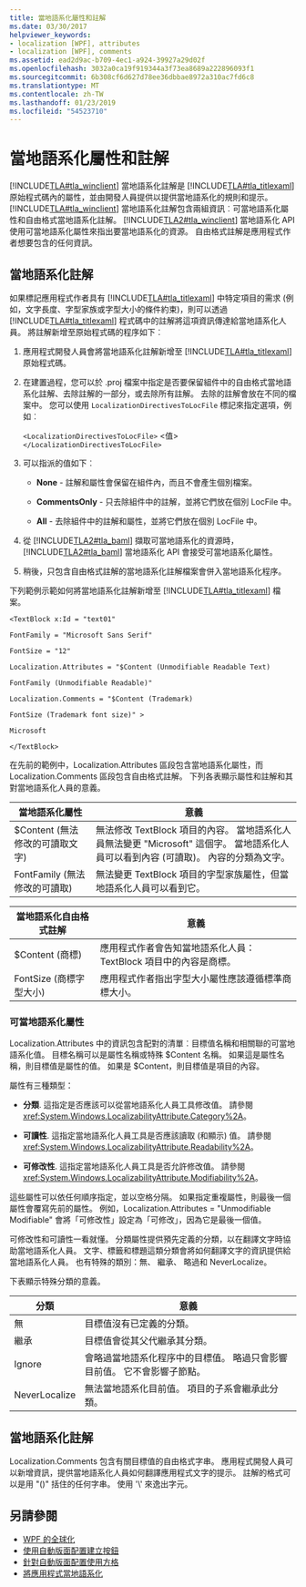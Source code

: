 ```yaml
---
title: 當地語系化屬性和註解
ms.date: 03/30/2017
helpviewer_keywords:
- localization [WPF], attributes
- localization [WPF], comments
ms.assetid: ead2d9ac-b709-4ec1-a924-39927a29d02f
ms.openlocfilehash: 3032a0ca19f919344a3f73ea8689a222896093f1
ms.sourcegitcommit: 6b308cf6d627d78ee36dbbae8972a310ac7fd6c8
ms.translationtype: MT
ms.contentlocale: zh-TW
ms.lasthandoff: 01/23/2019
ms.locfileid: "54523710"
---
```

# <a name="localization-attributes-and-comments"></a>當地語系化屬性和註解
[!INCLUDE[TLA#tla_winclient](../../../../includes/tlasharptla-winclient-md.md)] 當地語系化註解是 [!INCLUDE[TLA#tla_titlexaml](../../../../includes/tlasharptla-titlexaml-md.md)] 原始程式碼內的屬性，並由開發人員提供以提供當地語系化的規則和提示。 [!INCLUDE[TLA#tla_winclient](../../../../includes/tlasharptla-winclient-md.md)] 當地語系化註解包含兩組資訊︰可當地語系化屬性和自由格式當地語系化註解。 [!INCLUDE[TLA2#tla_winclient](../../../../includes/tla2sharptla-winclient-md.md)] 當地語系化 API 使用可當地語系化屬性來指出要當地語系化的資源。 自由格式註解是應用程式作者想要包含的任何資訊。  
  

  
<a name="Localizer_Comments_"></a>   
## <a name="localization-comments"></a>當地語系化註解  
 如果標記應用程式作者具有 [!INCLUDE[TLA#tla_titlexaml](../../../../includes/tlasharptla-titlexaml-md.md)] 中特定項目的需求 (例如，文字長度、字型家族或字型大小的條件約束)，則可以透過 [!INCLUDE[TLA#tla_titlexaml](../../../../includes/tlasharptla-titlexaml-md.md)] 程式碼中的註解將這項資訊傳達給當地語系化人員。 將註解新增至原始程式碼的程序如下︰  
  
1.  應用程式開發人員會將當地語系化註解新增至 [!INCLUDE[TLA#tla_titlexaml](../../../../includes/tlasharptla-titlexaml-md.md)] 原始程式碼。  
  
2.  在建置過程，您可以於 .proj 檔案中指定是否要保留組件中的自由格式當地語系化註解、去除註解的一部分，或去除所有註解。 去除的註解會放在不同的檔案中。 您可以使用 `LocalizationDirectivesToLocFile` 標記來指定選項，例如︰  
  
     `<LocalizationDirectivesToLocFile>` <值> `</LocalizationDirectivesToLocFile>`  
  
3.  可以指派的值如下︰  
  
    -   **None** - 註解和屬性會保留在組件內，而且不會產生個別檔案。  
  
    -   **CommentsOnly** - 只去除組件中的註解，並將它們放在個別 LocFile 中。  
  
    -   **All** - 去除組件中的註解和屬性，並將它們放在個別 LocFile 中。  
  
4.  從 [!INCLUDE[TLA2#tla_baml](../../../../includes/tla2sharptla-baml-md.md)] 擷取可當地語系化的資源時，[!INCLUDE[TLA2#tla_baml](../../../../includes/tla2sharptla-baml-md.md)] 當地語系化 API 會接受可當地語系化屬性。  
  
5.  稍後，只包含自由格式註解的當地語系化註解檔案會併入當地語系化程序。  
  
 下列範例示範如何將當地語系化註解新增至 [!INCLUDE[TLA#tla_titlexaml](../../../../includes/tlasharptla-titlexaml-md.md)] 檔案。  
  
 `<TextBlock x:Id = "text01"`  
  
 `FontFamily = "Microsoft Sans Serif"`  
  
 `FontSize = "12"`  
  
 `Localization.Attributes = "$Content (Unmodifiable Readable Text)`  
  
 `FontFamily (Unmodifiable Readable)"`  
  
 `Localization.Comments = "$Content (Trademark)`  
  
 `FontSize (Trademark font size)" >`  
  
 `Microsoft`  
  
 `</TextBlock>`  
  
 在先前的範例中，Localization.Attributes 區段包含當地語系化屬性，而 Localization.Comments 區段包含自由格式註解。 下列各表顯示屬性和註解和其對當地語系化人員的意義。  
  
|當地語系化屬性|意義|  
|-----------------------------|-------------|  
|$Content (無法修改的可讀取文字)|無法修改 TextBlock 項目的內容。 當地語系化人員無法變更 "Microsoft" 這個字。 當地語系化人員可以看到內容 (可讀取)。 內容的分類為文字。|  
|FontFamily (無法修改的可讀取)|無法變更 TextBlock 項目的字型家族屬性，但當地語系化人員可以看到它。|  
  
|當地語系化自由格式註解|意義|  
|--------------------------------------|-------------|  
|$Content (商標)|應用程式作者會告知當地語系化人員：TextBlock 項目中的內容是商標。|  
|FontSize (商標字型大小)|應用程式作者指出字型大小屬性應該遵循標準商標大小。|  
  
### <a name="localizability-attributes"></a>可當地語系化屬性  
 Localization.Attributes 中的資訊包含配對的清單︰目標值名稱和相關聯的可當地語系化值。 目標名稱可以是屬性名稱或特殊 $Content 名稱。 如果這是屬性名稱，則目標值是屬性的值。 如果是 $Content，則目標值是項目的內容。  
  
 屬性有三種類型：  
  
-   **分類**. 這指定是否應該可以從當地語系化人員工具修改值。 請參閱 <xref:System.Windows.LocalizabilityAttribute.Category%2A>。  
  
-   **可讀性**. 這指定當地語系化人員工具是否應該讀取 (和顯示) 值。 請參閱 <xref:System.Windows.LocalizabilityAttribute.Readability%2A>。  
  
-   **可修改性**. 這指定當地語系化人員工具是否允許修改值。 請參閱 <xref:System.Windows.LocalizabilityAttribute.Modifiability%2A>。  
  
 這些屬性可以依任何順序指定，並以空格分隔。 如果指定重複屬性，則最後一個屬性會覆寫先前的屬性。 例如，Localization.Attributes = "Unmodifiable Modifiable" 會將「可修改性」設定為「可修改」，因為它是最後一個值。  
  
 可修改性和可讀性一看就懂。 分類屬性提供預先定義的分類，以在翻譯文字時協助當地語系化人員。 文字、標籤和標題這類分類會將如何翻譯文字的資訊提供給當地語系化人員。 也有特殊的類別：無、 繼承、 略過和 NeverLocalize。  
  
 下表顯示特殊分類的意義。  
  
|分類|意義|  
|--------------|-------------|  
|無|目標值沒有已定義的分類。|  
|繼承|目標值會從其父代繼承其分類。|  
|Ignore|會略過當地語系化程序中的目標值。 略過只會影響目前值。 它不會影響子節點。|  
|NeverLocalize|無法當地語系化目前值。 項目的子系會繼承此分類。|  
  
<a name="Localization_Comments"></a>   
## <a name="localization-comments"></a>當地語系化註解  
 Localization.Comments 包含有關目標值的自由格式字串。 應用程式開發人員可以新增資訊，提供當地語系化人員如何翻譯應用程式文字的提示。 註解的格式可以是用 "()" 括住的任何字串。 使用 '\\' 來逸出字元。  
  
## <a name="see-also"></a>另請參閱
- [WPF 的全球化](../../../../docs/framework/wpf/advanced/globalization-for-wpf.md)
- [使用自動版面配置建立按鈕](../../../../docs/framework/wpf/advanced/how-to-use-automatic-layout-to-create-a-button.md)
- [針對自動版面配置使用方格](../../../../docs/framework/wpf/advanced/how-to-use-a-grid-for-automatic-layout.md)
- [將應用程式當地語系化](../../../../docs/framework/wpf/advanced/how-to-localize-an-application.md)
